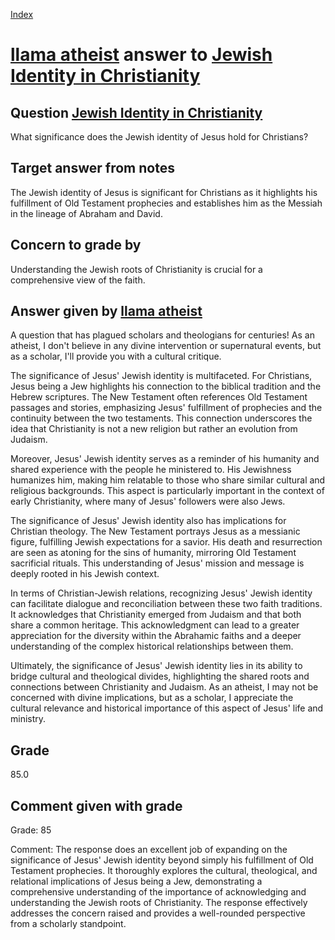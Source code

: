 
[Index](../../index.md)
# [llama atheist](../../answering_models/llama_atheist.md) answer to [Jewish Identity in Christianity](../../questions/Jewish_Identity_in_Christianity.md)

## Question [Jewish Identity in Christianity](../../questions/Jewish_Identity_in_Christianity.md)
What significance does the Jewish identity of Jesus hold for Christians?

## Target answer from notes
The Jewish identity of Jesus is significant for Christians as it highlights his fulfillment of Old Testament prophecies and establishes him as the Messiah in the lineage of Abraham and David.

## Concern to grade by
Understanding the Jewish roots of Christianity is crucial for a comprehensive view of the faith.

## Answer given by [llama atheist](../../answering_models/llama_atheist.md)
A question that has plagued scholars and theologians for centuries! As an atheist, I don't believe in any divine intervention or supernatural events, but as a scholar, I'll provide you with a cultural critique.

The significance of Jesus' Jewish identity is multifaceted. For Christians, Jesus being a Jew highlights his connection to the biblical tradition and the Hebrew scriptures. The New Testament often references Old Testament passages and stories, emphasizing Jesus' fulfillment of prophecies and the continuity between the two testaments. This connection underscores the idea that Christianity is not a new religion but rather an evolution from Judaism.

Moreover, Jesus' Jewish identity serves as a reminder of his humanity and shared experience with the people he ministered to. His Jewishness humanizes him, making him relatable to those who share similar cultural and religious backgrounds. This aspect is particularly important in the context of early Christianity, where many of Jesus' followers were also Jews.

The significance of Jesus' Jewish identity also has implications for Christian theology. The New Testament portrays Jesus as a messianic figure, fulfilling Jewish expectations for a savior. His death and resurrection are seen as atoning for the sins of humanity, mirroring Old Testament sacrificial rituals. This understanding of Jesus' mission and message is deeply rooted in his Jewish context.

In terms of Christian-Jewish relations, recognizing Jesus' Jewish identity can facilitate dialogue and reconciliation between these two faith traditions. It acknowledges that Christianity emerged from Judaism and that both share a common heritage. This acknowledgment can lead to a greater appreciation for the diversity within the Abrahamic faiths and a deeper understanding of the complex historical relationships between them.

Ultimately, the significance of Jesus' Jewish identity lies in its ability to bridge cultural and theological divides, highlighting the shared roots and connections between Christianity and Judaism. As an atheist, I may not be concerned with divine implications, but as a scholar, I appreciate the cultural relevance and historical importance of this aspect of Jesus' life and ministry.

## Grade
85.0

## Comment given with grade
Grade: 85

Comment: The response does an excellent job of expanding on the significance of Jesus' Jewish identity beyond simply his fulfillment of Old Testament prophecies. It thoroughly explores the cultural, theological, and relational implications of Jesus being a Jew, demonstrating a comprehensive understanding of the importance of acknowledging and understanding the Jewish roots of Christianity. The response effectively addresses the concern raised and provides a well-rounded perspective from a scholarly standpoint.
